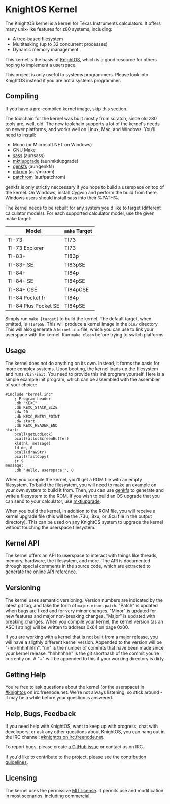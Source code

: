 # KnightOS Kernel

The KnightOS kernel is a kernel for Texas Instruments calculators. It offers many unix-like features for
z80 systems, including:

* A tree-based filesystem
* Multitasking (up to 32 concurrent processes)
* Dynamic memory management

This kernel is the basis of [KnightOS](https://github.com/KnightOS/KnightOS), which is a good resource
for others hoping to implement a userspace.

This project is only useful to systems programmers. Please look into KnightOS instead if you are not a
systems programmer.

## Compiling

If you have a pre-compiled kernel image, skip this section.

The toolchain for the kernel was built mostly from scratch, since old z80 tools are, well, old. The new
toolchain supports a lot of the kernel's needs on newer platforms, and works well on Linux, Mac, and
Windows. You'll need to install:

* Mono (or Microsoft.NET on Windows)
* GNU Make
* [sass](https://github.com/KnightOS/sass) (aur/sass)
* [mktiupgrade](https://github.com/KnightOS/mktiupgrade) (aur/mktiupgrade)
* [genkfs](https://github.com/KnightOS/genkfs) (aur/genkfs)
* [mkrom](https://github.com/KnightOS/mkrom) (aur/mkrom)
* [patchrom](https://github.com/KnightOS/patchrom) (aur/patchrom)

genkfs is only strictly neccessary if you hope to build a userspace on top of the kernel. On Windows,
install Cygwin and perform the build from there. Windows users should install sass into their %PATH%.

The kernel needs to be rebuilt for any system you'd like to target (different calculator models). For each
supported calculator model, use the given make target:

| Model                | `make` Target |
| -------------------- | ------------- |
| TI-73                | TI73          |
| TI-73 Explorer       | TI73          |
| TI-83+               | TI83p         |
| TI-83+ SE            | TI83pSE       |
| TI-84+               | TI84p         |
| TI-84+ SE            | TI84pSE       |
| TI-84+ CSE           | TI84pCSE      |
| TI-84 Pocket.fr      | TI84p         |
| TI-84 Plus Pocket SE | TI84pSE       |

Simply run `make [target]` to build the kernel. The default target, when omitted, is `TI84pSE`. This will
produce a kernel image in the `bin/` directory. This will also generate a `kernel.inc` file, which you
can use to link your userspace with the kernel. Run `make clean` before trying to switch platforms.

## Usage

The kernel does not do anything on its own. Instead, it forms the basis for more complex systems. Upon
booting, the kernel loads up the filesystem and runs `/bin/init`. You need to provide this init program
yourself. Here is a simple example init program, which can be assembled with the assembler of your choice:

    #include "kernel.inc"
        ; Program header
        .db "KEXC"
        .db KEXC_STACK_SIZE
        .dw 20
        .db KEXC_ENTRY_POINT
        .dw start
        .db KEXC_HEADER_END
    start:
        pcall(getLcdLock)
        pcall(allocScreenBuffer)
        kld(hl, message)
        ld de, 0
        pcall(drawStr)
        pcall(fastCopy)
        jr $
    message:
        .db "Hello, userspace!", 0

When you compile the kernel, you'll get a ROM file with an empty filesystem. To build the filesystem, you
will need to make an example on your own system to build it from. Then, you can use
[genkfs](https://github.com/KnightOS/genkfs) to generate and write a filesystem to the ROM. If you wish
to build an OS upgrade that you can send to your calculator, use
[mktiupgrade](https://github.com/KnightOS/mktiupgrade).

When you build the kernel, in addition to the ROM file, you will receive a kernel upgrade file (this will
be the .73u, .8xu, or .8cu file in the output directory). This can be used on any KnightOS system to
upgrade the kernel without touching the userspace filesystem.

## Kernel API

The kernel offers an API to userspace to interact with things like threads, memory, hardware, the
filesystem, and more. The API is documented through special comments in the source code, which are
extracted to generate the [online API reference](http://www.knightos.org/documentation/reference/).

## Versioning

The kernel uses semantic versioning. Version numbers are indicated by the latest git tag, and
take the form of `major.minor.patch`. "Patch" is updated when bugs are fixed and for very
minor changes. "Minor" is updated for new features and major non-breaking changes. "Major" is
updated with breaking changes. When you compile your kernel, the kernel version (as an ASCII
string) will be written to address 0x64 on page 0x00.

If you are working with a kernel that is not built from a major release, you will have a
sligthly different kernel version. Appended to the version will be "-nn-hhhhhhhh". "nn" is the
number of commits that have been made since your kernel release. "hhhhhhhh" is the git shorthash
of the commit you're currently on. A "+" will be appended to this if your working directory is
dirty.

## Getting Help

You're free to ask questions about the kernel (or the userspace) in
[#knightos](http://webchat.freenode.net/?channels=knightos&uio=d4) on irc.freenode.net. We're
not always listening, so stick around - it may be a while before your question is answered.

## Help, Bugs, Feedback

If you need help with KnightOS, want to keep up with progress, chat with
developers, or ask any other questions about KnightOS, you can hang out in the
IRC channel: [#knightos on irc.freenode.net](http://webchat.freenode.net/?channels=knightos).

To report bugs, please create [a GitHub issue](https://github.com/KnightOS/KnightOS/issues/new) or contact us on IRC.

If you'd like to contribute to the project, please see the [contribution guidelines](http://www.knightos.org/contributing).

## Licensing

The kernel uses the permissive
[MIT license](https://github.com/KnightOS/kernel/blob/master/LICENSE). It permits use and
modification in most scenarios, including commercial.
